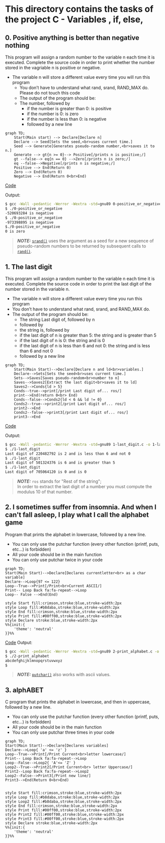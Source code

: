 # This directory contains the tasks of the project C - Variables , if, else,

## 0. Positive anything is better than negative nothing

This program will assign a random number to the variable n each time it is executed.
Complete the source code in order to print whether the number stored
in the vagriable n is positive or negative.


-  The variable n will store a different value every time you will run this
    program
    - You don’t have to understand what rand, srand, RAND_MAX do. Please do not
 touch this code
    - The output of the program should be:
    - The number, followed by
        - if the number is greater than 0: is positive
        - if the number is 0: is zero
        - if the number is less than 0: is negative
        - followed by a new line


``` mermaid
graph TD;
    Start(Main start) --> Declare[Declare n]
    Declare --> Seed[Sets the seed,<br>uses current time.]
    Seed --> Generate[Generates pseudo-random number,<br>saves it to n.]
    Generate --> gt{n >= 0}--> Positive[/prints n is positive;/]
    gt --false--> eq{n == 0} -->Zero[/prints n is zero;/]
    eq --false-->Negative[/prints n is negative;/]
    Positive --> End(Return 0)
    Zero --> End(Return 0)
    Negative --> End(Return 0<br>End)
```
[Code](https://github.com/KevinYeff/holbertonschool-low_level_programming/blob/main/variables_if_else_while/0-positive_or_negative.c)

Output:

``` bash
$ gcc -Wall -pedantic -Werror -Wextra -std=gnu89 0-positive_or_negative.c -o 0-positive_or_negative
$ ./0-positive_or_negative
-520693284 is negative
$ ./0-positive_or_negative
-973398895 is negative
$./0-positive_or_negative
0 is zero
```

> **_NOTE:_** <a href="https://man7.org/linux/man-pages/man3/srand.3p.html">`srand()`</a> uses the argument as a seed for a new sequence of pseudo-random numbers to be returned by subsequent calls to <a href="https://man7.org/linux/man-pages/man3/rand.3p.html">`rand()`</a>.

## 1. The last digit

This program will assign a random number to the variable n each time it is
executed. Complete the source code in order to print the last digit of the
number stored in the variable n.


- The variable n will store a different value every time you run this program
- You don’t have to understand what rand, srand, and RAND_MAX do.
- The output of the program should be:
    - The string Last digit of, followed by n
    - followed by
    - the string is, followed by
    - if the last digit of n is greater than 5: the string and is greater than 5
    - if the last digit of n is 0: the string and is 0
    - if the last digit of n is less than 6 and not 0: the string and is less
      than 6 and not 0
    - followed by a new line

``` mermaid
graph TD;
    Start(Main Start)-->Declare[Declare n and ld<br>variables.]
    Declare-->Sets[Sets the seed<br>uses current time.]
    Sets-->Saves[Saves pseudo-random<br>number to n]
    Saves-->Saves2[Extract the last digit<br>saves it to ld]
    Saves2-->Conds{ld > 5}
    Conds--true-->print[/print Last digit of... ros/]
    print-->End(return 0<br> End)
    Conds--false-->Conds2{ld < 6 && ld != 0}
    Conds2--true-->print2[/print Last digit of... ros/]
    print2-->End
    Conds2--false-->print3[/print Last digit of... ros/]
    print3-->End
```
[Code](https://github.com/KevinYeff/holbertonschool-low_level_programming/blob/main/variables_if_else_while/1-last_digit.c)

Output:

``` bash
$ gcc -Wall -pedantic -Werror -Wextra -std=gnu89 1-last_digit.c -o 1-last_digit
$ ./1-last_digit
Last digit of 220482792 is 2 and is less than 6 and not 0
$ ./1-last_digit
Last digit of 501324376 is 6 and is greater than 5
$ ./1-last_digit
Last digit of 705064120 is 0 and is 0
```
>**_NOTE:_** `ros` stands for "Rest of the string";<br>In order to extract the last digit of a number you must compute the modulus 10 of that number. 

## 2. I sometimes suffer from insomnia. And when I can't fall asleep, I play what I call the alphabet game

Program that prints the alphabet in lowercase, followed by a new line.

- You can only use the putchar function (every other function (printf, puts, etc…) is forbidden)
- All your code should be in the main function
- You can only use putchar twice in your code

```mermaid
graph TD;
Start(Main Start)-->Declare[Declares currentletter<br> as a char variable]
Declare-->Loop{97 <= 122}
Loop--True-->Print[/Print<br>Current ASCII/]
Print-- Loop Back fa:fa-repeat-->Loop
Loop-- False -->End(End)

style Start fill:crimson,stroke:blue,stroke-width:2px
style Loop fill:#b8daba,stroke:blue,stroke-width:2px
style End fill:crimson,stroke:blue,stroke-width:2px
style Print fill:#00ff00,stroke:blue,stroke-width:2px
style Declare stroke:blue,stroke-width:2px
%%{init:{
    'theme': 'neutral'
}}%%
```


[Code](https://github.com/KevinYeff/holbertonschool-low_level_programming/blob/main/variables_if_else_while/2-print_alphabet.c
)
Output:
```bash
$ gcc -Wall -pedantic -Werror -Wextra -std=gnu89 2-print_alphabet.c -o 2-print_alphabet
$ ./2-print_alphabet
abcdefghijklmnopqrstuvwxyz
$
```
> **_NOTE:_** [`putchar()`](https://man7.org/linux/man-pages/man3/putchar.3p.html) also works with ascii values.


## 3. alphABET

C program that prints the alphabet in lowercase, and then in uppercase, followed by a new line.

- You can only use the putchar function (every other function (printf, puts, etc…) is forbidden)
- All your code should be in the main function
- You can only use putchar three times in your code


``` mermaid
graph TD;
Start(Main Start)-->Declare[Declares variables]
Declare-->Loop{ 'a' <= 'z' }
Loop--True-->Print[/Print Current<br>letter lowercase/]
Print-- Loop Back fa:fa-repeat-->Loop
Loop--False-->Loop2{ 'A'<= 'Z' }
Loop2--True-->Print2[/Print Current<br> letter Uppercase/]
Print2--Loop Back fa:fa-repeat-->Loop2
Loop2--False-->Print3[/Print new line/]
Print3-->End(Return 0<br>End)


style Start fill:crimson,stroke:blue,stroke-width:2px
style Loop fill:#b8daba,stroke:blue,stroke-width:2px
style Loop2 fill:#b8daba,stroke:blue,stroke-width:2px
style End fill:crimson,stroke:blue,stroke-width:2px
style Print fill:#00ff00,stroke:blue,stroke-width:2px
style Print2 fill:#00ff00,stroke:blue,stroke-width:2px
style Print3 fill:#00ff00,stroke:blue,stroke-width:2px
style Declare stroke:blue,stroke-width:2px
%%{init:{
    'theme': 'neutral'
}}%%
```

